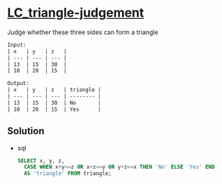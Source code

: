# [LC_triangle-judgement](https://leetcode.com/problems/triangle-judgement)

Judge whether these three sides can form a triangle

```txt
Input:
| x   | y   | z   |
| --- | --- | --- |
| 13  | 15  | 30  |
| 10  | 20  | 15  |

Output:
| x   | y   | z   | triangle |
| --- | --- | --- | -------- |
| 13  | 15  | 30  | No       |
| 10  | 20  | 15  | Yes      |
```

## Solution

* sql

  ```sql
  SELECT x, y, z,
    CASE WHEN x+y<=z OR x+z<=y OR y+z<=x THEN 'No' ELSE 'Yes' END
    AS 'triangle' FROM triangle;
  ```
